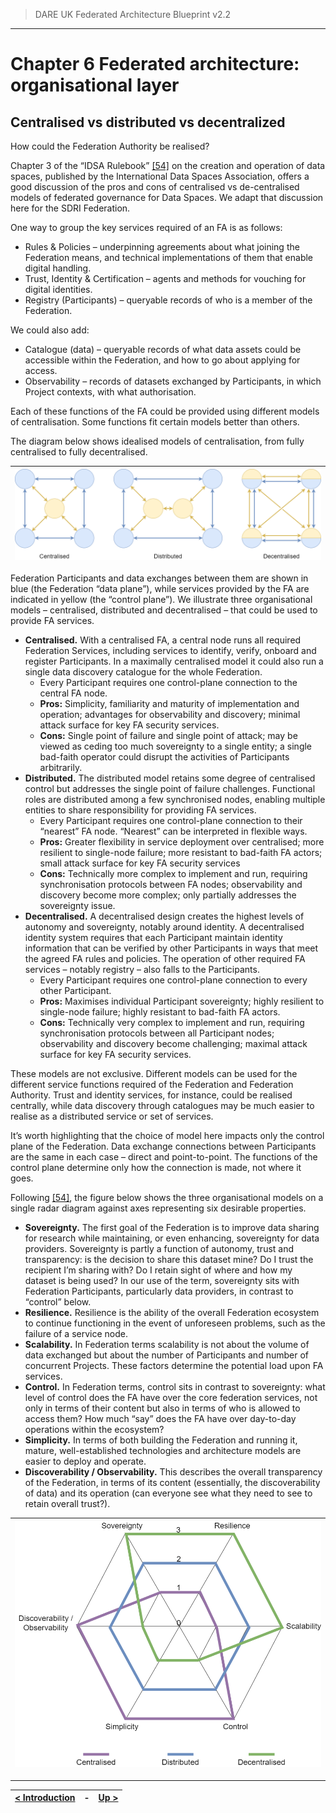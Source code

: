 > DARE UK Federated Architecture Blueprint  v2.2
----

# Chapter 6 Federated architecture: organisational layer
## Centralised vs distributed vs decentralized

How could the Federation Authority be realised?

Chapter 3 of the “IDSA Rulebook” [[54]](../References.md#ref-54) on the creation and operation of data spaces, published by the International Data Spaces Association, offers a good discussion of the pros and cons of centralised vs de-centralised models of federated governance for Data Spaces. We adapt that discussion here for the SDRI Federation.

One way to group the key services required of an FA is as follows:
 * Rules & Policies – underpinning agreements about what joining the Federation means, and technical implementations of them that enable digital handling.
 * Trust, Identity & Certification – agents and methods for vouching for digital identities.
 * Registry (Participants) – queryable records of who is a member of the Federation.

We could also add:
 * Catalogue (data) – queryable records of what data assets could be accessible within the Federation, and how to go about applying for access.
 * Observability – records of datasets exchanged by Participants, in which Project contexts, with what authorisation.

Each of these functions of the FA could be provided using different models of centralisation. Some functions fit certain models better than others.

The diagram below shows idealised models of centralisation, from fully centralised to fully decentralised.

| ![](../assets/images/stakeholder-map-De-centralised.drawio.png) |
| ---- |

Federation Participants and data exchanges between them are shown in blue (the Federation “data plane”), while services provided by the FA are indicated in yellow (the “control plane”). We illustrate three organisational models – centralised, distributed and decentralised – that could be used to provide FA services. 

 * **Centralised.** With a centralised FA, a central node runs all required Federation Services, including services to identify, verify, onboard and register Participants. In a maximally centralised model it could also run a single data discovery catalogue for the whole Federation.
   - Every Participant requires one control-plane connection to the central FA node.
   - **Pros:** Simplicity, familiarity and maturity of implementation and operation; advantages for observability and discovery; minimal attack surface for key FA security services.
   - **Cons:** Single point of failure and single point of attack; may be viewed as ceding too much sovereignty to a single entity; a single bad-faith operator could disrupt the activities of Participants arbitrarily.
 * **Distributed.** The distributed model retains some degree of centralised control but addresses the single point of failure challenges. Functional roles are distributed among a few synchronised nodes, enabling multiple entities to share responsibility for providing FA services.
   - Every Participant requires one control-plane connection to their “nearest” FA node. “Nearest” can be interpreted in flexible ways.
   - **Pros:** Greater flexibility in service deployment over centralised; more resilient to single-node failure; more resistant to bad-faith FA actors; small attack surface for key FA security services
   - **Cons:** Technically more complex to implement and run, requiring synchronisation protocols between FA nodes; observability and discovery become more complex; only partially addresses the sovereignty issue.
 * **Decentralised.** A decentralised design creates the highest levels of autonomy and sovereignty, notably around identity. A decentralised identity system requires that each Participant maintain identity information that can be verified by other Participants in ways that meet the agreed FA rules and policies. The operation of other required FA services – notably registry – also falls to the Participants.
   - Every Participant requires one control-plane connection to every other Participant.
   - **Pros:** Maximises individual Participant sovereignty; highly resilient to single-node failure; highly resistant to bad-faith FA actors.
   - **Cons:** Technically very complex to implement and run, requiring synchronisation protocols between all Participant nodes; observability and discovery become challenging; maximal attack surface for key FA security services.

These models are not exclusive. Different models can be used for the different service functions required of the Federation and Federation Authority. Trust and identity services, for instance, could be realised centrally, while data discovery through catalogues may be much easier to realise as a distributed service or set of services.

It’s worth highlighting that the choice of model here impacts only the control plane of the Federation. Data exchange connections between Participants are the same in each case – direct and point-to-point. The functions of the control plane determine only how the connection is made, not where it goes.

Following [[54]](../References.md#ref-54), the figure below shows the three organisational models on a single radar diagram against axes representing six desirable properties.

 * **Sovereignty.** The first goal of the Federation is to improve data sharing for research while maintaining, or even enhancing, sovereignty for data providers. Sovereignty is partly a function of autonomy, trust and transparency: is the decision to share this dataset mine? Do I trust the recipient I’m sharing with? Do I retain sight of where and how my dataset is being used? In our use of the term, sovereignty sits with Federation Participants, particularly data providers, in contrast to “control” below.
 * **Resilience.** Resilience is the ability of the overall Federation ecosystem to continue functioning in the event of unforeseen problems, such as the failure of a service node.
 * **Scalability.** In Federation terms scalability is not about the volume of data exchanged but about the number of Participants and number of concurrent Projects. These factors determine the potential load upon FA services.
 * **Control.** In Federation terms, control sits in contrast to sovereignty: what level of control does the FA have over the core federation services, not only in terms of their content but also in terms of who is allowed to access them? How much “say” does the FA have over day-to-day operations within the ecosystem?
 * **Simplicity.** In terms of both building the Federation and running it, mature, well-established technologies and architecture models are easier to deploy and operate. 
 * **Discoverability / Observability.** This describes the overall transparency of the Federation, in terms of its content (essentially, the discoverability of data) and its operation (can everyone see what they need to see to retain overall trust?). 

| ![](../assets/images/stakeholder-map-Spiderweb.drawio.png) |
| ---- |



----

| [< Introduction](6_1_Introduction.md) | - | [Up >](../) |
| ---- | ---- | ---- |




